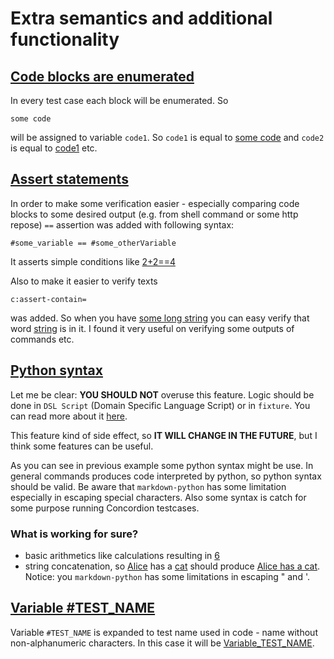 # Extra semantics and additional functionality

## [Code blocks are enumerated](- "basic")

In every test case each block will be enumerated. So

    some code

will be assigned to variable ```code1```. So ```code1``` is equal to [some code](?=#code1) and ```code2``` is equal to [code1](- "?=#code2") etc.

## [Assert statements](- "basic")

In order to make some verification easier - especially comparing code blocks to some desired output (e.g. from shell command or some http repose) ```==``` assertion was added with following syntax:

    #some_variable == #some_otherVariable

It asserts simple conditions like [2+2==4](- "2+2==4")

Also to make it easier to verify texts

    c:assert-contain=

was added. So when you have [some long string](- "#text") you can easy verify that word [string](- "c:assert-contain=#text") is in it. I found it very useful on verifying some outputs of commands etc.

## [Python syntax](- "basic")

Let me be clear: **YOU SHOULD NOT** overuse this feature. Logic should be done in ``DSL Script`` (Domain Specific Language Script) or in ``fixture``. You can read more about it [here](https://concordion.org/technique/java/markdown/#evolve-a-domain-specific-language).

This feature kind of side effect, so **IT WILL CHANGE IN THE FUTURE**, but I think some features can be useful.

As you can see in previous example some python syntax might be use. In general commands produces code interpreted by python, so python syntax should be valid. Be aware that ```markdown-python``` has some limitation especially in escaping special characters. Also some syntax is catch for some purpose running Concordion testcases.

### What is working for sure?

- basic arithmetics like calculations resulting in [6](- "?=str(2+2*2)")
- string concatenation, so [Alice](- "#name") has a [cat](- "#pet") should produce [Alice has a cat](- "?=#name+' has a '+#pet"). Notice: you ``markdown-python`` has some limitations in escaping " and '.

## [Variable #TEST_NAME](- "basic")

Variable ``#TEST_NAME`` is expanded to test name used in code - name without non-alphanumeric characters. In this case it will be [Variable_TEST_NAME](- "?=#TEST_NAME").
